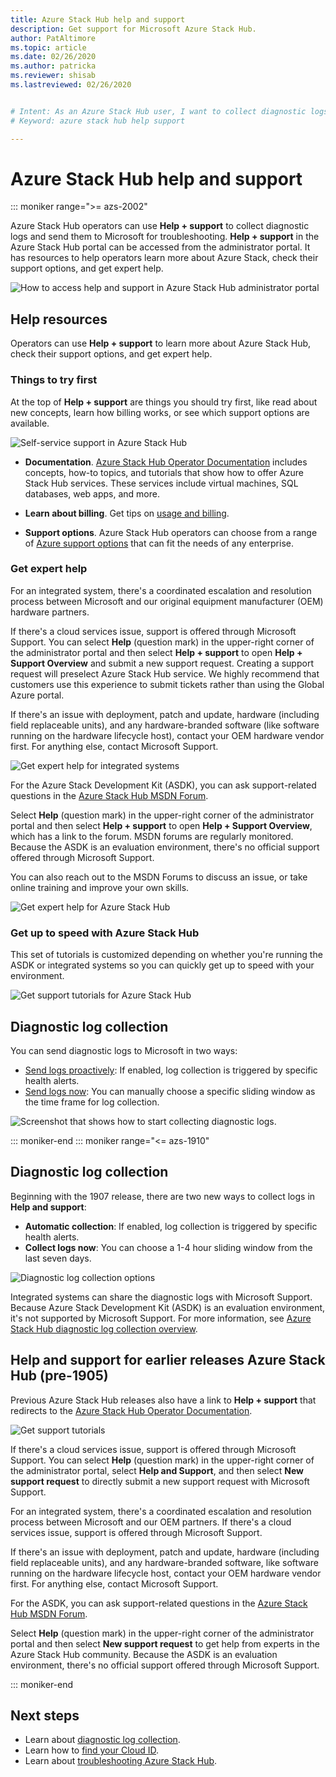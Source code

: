 ```yaml
---
title: Azure Stack Hub help and support
description: Get support for Microsoft Azure Stack Hub.
author: PatAltimore
ms.topic: article
ms.date: 02/26/2020
ms.author: patricka
ms.reviewer: shisab
ms.lastreviewed: 02/26/2020


# Intent: As an Azure Stack Hub user, I want to collect diagnostic logs and get expert help and support with Azure Stack.
# Keyword: azure stack hub help support

---
```

# Azure Stack Hub help and support

::: moniker range=">= azs-2002"

Azure Stack Hub operators can use **Help + support** to collect diagnostic logs and send them to Microsoft for troubleshooting. **Help + support** in the Azure Stack Hub portal can be accessed from the administrator portal. It has resources to help operators learn more about Azure Stack, check their support options, and get expert help.  

![How to access help and support in Azure Stack Hub administrator portal](media/azure-stack-help-and-support/help-and-support.png)

## Help resources

Operators can use **Help + support** to learn more about Azure Stack Hub, check their support options, and get expert help.

### Things to try first

At the top of **Help + support** are things you should try first, like read about new concepts, learn how billing works, or see which support options are available.

![Self-service support in Azure Stack Hub](media/azure-stack-help-and-support/get-support-tiles.png)

- **Documentation**. [Azure Stack Hub Operator Documentation](index.yml) includes concepts, how-to topics, and tutorials that show how to offer Azure Stack Hub services. These services include virtual machines, SQL databases, web apps, and more.

- **Learn about billing**. Get tips on [usage and billing](azure-stack-billing-and-chargeback.md).

- **Support options**. Azure Stack Hub operators can choose from a range of [Azure support options](./azure-stack-manage-basics.md) that can fit the needs of any enterprise.

### Get expert help

For an integrated system, there's a coordinated escalation and resolution process between Microsoft and our original equipment manufacturer (OEM) hardware partners.

If there's a cloud services issue, support is offered through Microsoft Support. You can select **Help** (question mark) in the upper-right corner of the administrator portal and then select **Help + support** to open **Help + Support Overview** and submit a new support request. Creating a support request will preselect Azure Stack Hub service. We highly recommend that customers use this experience to submit tickets rather than using the Global Azure portal.

If there's an issue with deployment, patch and update, hardware (including field replaceable units), and any hardware-branded software (like software running on the hardware lifecycle host), contact your OEM hardware vendor first. For anything else, contact Microsoft Support.

![Get expert help for integrated systems](media/azure-stack-help-and-support/get-support-integrated.png)

For the Azure Stack Development Kit (ASDK), you can ask support-related questions in the [Azure Stack Hub MSDN Forum](https://social.msdn.microsoft.com/Forums/azure/home?forum=azurestack).

Select **Help** (question mark) in the upper-right corner of the administrator portal and then select **Help + support** to open **Help + Support Overview**, which has a link to the forum. MSDN forums are regularly monitored. Because the ASDK is an evaluation environment, there's no official support offered through Microsoft Support.

You can also reach out to the MSDN Forums to discuss an issue, or take online training and improve your own skills.

![Get expert help for Azure Stack Hub](media/azure-stack-help-and-support/get-support-cards.png)

### Get up to speed with Azure Stack Hub

This set of tutorials is customized depending on whether you're running the ASDK or integrated systems so you can quickly get up to speed with your environment.

![Get support tutorials for Azure Stack Hub](media/azure-stack-help-and-support/get-support-tutorials.png)

## Diagnostic log collection

You can send diagnostic logs to Microsoft in two ways:

- [Send logs proactively](./azure-stack-diagnostic-log-collection-overview.md#send-logs-proactively): If enabled, log collection is triggered by specific health alerts.
- [Send logs now](./azure-stack-diagnostic-log-collection-overview.md#send-logs-now): You can manually choose a specific sliding window as the time frame for log collection.

![Screenshot that shows how to start collecting diagnostic logs.](media/azure-stack-help-and-support/banner-enable-automatic-log-collection.png)

::: moniker-end
::: moniker range="<= azs-1910"

## Diagnostic log collection

Beginning with the 1907 release, there are two new ways to collect logs in **Help and support**:

- **Automatic collection**: If enabled, log collection is triggered by specific health alerts.
- **Collect logs now**: You can choose a 1-4 hour sliding window from the last seven days.

![Diagnostic log collection options](media/azure-stack-automatic-log-collection/azure-stack-log-collection-overview.png)

Integrated systems can share the diagnostic logs with Microsoft Support. Because Azure Stack Development Kit (ASDK) is an evaluation environment, it's not supported by Microsoft Support. For more information, see [Azure Stack Hub diagnostic log collection overview](azure-stack-diagnostic-log-collection-overview.md).

## Help and support for earlier releases Azure Stack Hub (pre-1905)

Previous Azure Stack Hub releases also have a link to **Help + support** that redirects to the [Azure Stack Hub Operator Documentation](./index.yml).

![Get support tutorials](media/azure-stack-help-and-support/get-support-previous.png)

If there's a cloud services issue, support is offered through Microsoft Support. You can select **Help** (question mark) in the upper-right corner of the administrator portal, select **Help and Support**, and then select **New support request** to directly submit a new support request with Microsoft Support.

For an integrated system, there's a coordinated escalation and resolution process between Microsoft and our OEM partners. If there's a cloud services issue, support is offered through Microsoft Support.

If there's an issue with deployment, patch and update, hardware (including field replaceable units), and any hardware-branded software, like software running on the hardware lifecycle host, contact your OEM hardware vendor first. For anything else, contact Microsoft Support.

For the ASDK, you can ask support-related questions in the [Azure Stack Hub MSDN Forum](https://social.msdn.microsoft.com/Forums/azure/home?forum=azurestack).

Select **Help** (question mark) in the upper-right corner of the administrator portal and then select **New support request** to get help from experts in the Azure Stack Hub community. Because the ASDK is an evaluation environment, there's no official support offered through Microsoft Support.

::: moniker-end

## Next steps

- Learn about [diagnostic log collection](./azure-stack-diagnostic-log-collection-overview.md).
- Learn how to [find your Cloud ID](azure-stack-find-cloud-id.md).
- Learn about [troubleshooting Azure Stack Hub](azure-stack-troubleshooting.md).